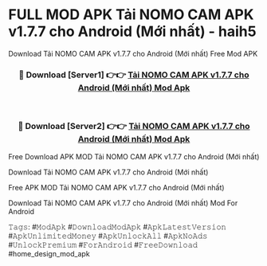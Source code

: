 # FULL MOD APK Tải NOMO CAM APK v1.7.7 cho Android (Mới nhất) - haih5
Download Tải NOMO CAM APK v1.7.7 cho Android (Mới nhất) Free Mod APK

<div align="center">
<h3>🔴 Download [Server1] 👉👉 <a href="https://apk-comot.site?title=Tải_NOMO_CAM_APK_v1.7.7_cho_Android_(Mới_nhất)">Tải NOMO CAM APK v1.7.7 cho Android (Mới nhất) Mod Apk</a></h3><br>

<h3>🔴 Download [Server2] 👉👉 <a href="https://apk-comot.site?title=Tải_NOMO_CAM_APK_v1.7.7_cho_Android_(Mới_nhất)">Tải NOMO CAM APK v1.7.7 cho Android (Mới nhất) Mod Apk</a></h3>
</div>


Free Download APK MOD Tải NOMO CAM APK v1.7.7 cho Android (Mới nhất)

Download Tải NOMO CAM APK v1.7.7 cho Android (Mới nhất) 

Free APK MOD Tải NOMO CAM APK v1.7.7 cho Android (Mới nhất) 

Download Tải NOMO CAM APK v1.7.7 cho Android (Mới nhất) Mod For Android

𝚃𝚊𝚐𝚜: #𝙼𝚘𝚍𝙰𝚙𝚔 #𝙳𝚘𝚠𝚗𝚕𝚘𝚊𝚍𝙼𝚘𝚍𝙰𝚙𝚔 #𝙰𝚙𝚔𝙻𝚊𝚝𝚎𝚜𝚝𝚅𝚎𝚛𝚜𝚒𝚘𝚗 #𝙰𝚙𝚔𝚄𝚗𝚕𝚒𝚖𝚒𝚝𝚎𝚍𝙼𝚘𝚗𝚎𝚢 #𝙰𝚙𝚔𝚄𝚗𝚕𝚘𝚌𝚔𝙰𝚕𝚕 #𝙰𝚙𝚔𝙽𝚘𝙰𝚍𝚜 #𝚄𝚗𝚕𝚘𝚌𝚔𝙿𝚛𝚎𝚖𝚒𝚞𝚖 #𝙵𝚘𝚛𝙰𝚗𝚍𝚛𝚘𝚒𝚍 #𝙵𝚛𝚎𝚎𝙳𝚘𝚠𝚗𝚕𝚘𝚊𝚍 #home_design_mod_apk